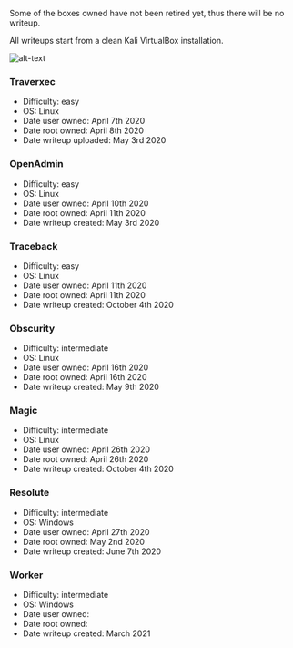 Some of the boxes owned have not been retired yet, thus there will be no writeup.

All writeups start from a clean Kali VirtualBox installation.

![alt-text](http://www.hackthebox.eu/badge/image/190341)

### Traverxec
- Difficulty: easy
- OS: Linux
- Date user owned: April 7th 2020
- Date root owned: April 8th 2020
- Date writeup uploaded: May 3rd 2020

### OpenAdmin
- Difficulty: easy
- OS: Linux
- Date user owned: April 10th 2020
- Date root owned: April 11th 2020
- Date writeup created: May 3rd 2020

### Traceback
- Difficulty: easy
- OS: Linux
- Date user owned: April 11th 2020
- Date root owned: April 11th 2020
- Date writeup created: October 4th 2020

### Obscurity
- Difficulty: intermediate
- OS: Linux
- Date user owned: April 16th 2020
- Date root owned: April 16th 2020
- Date writeup created: May 9th 2020

### Magic
- Difficulty: intermediate
- OS: Linux
- Date user owned: April 26th 2020
- Date root owned: April 26th 2020
- Date writeup created: October 4th 2020

### Resolute
- Difficulty: intermediate
- OS: Windows
- Date user owned: April 27th 2020
- Date root owned: May 2nd 2020
- Date writeup created: June 7th 2020

### Worker
- Difficulty: intermediate
- OS: Windows
- Date user owned: 
- Date root owned: 
- Date writeup created: March 2021
